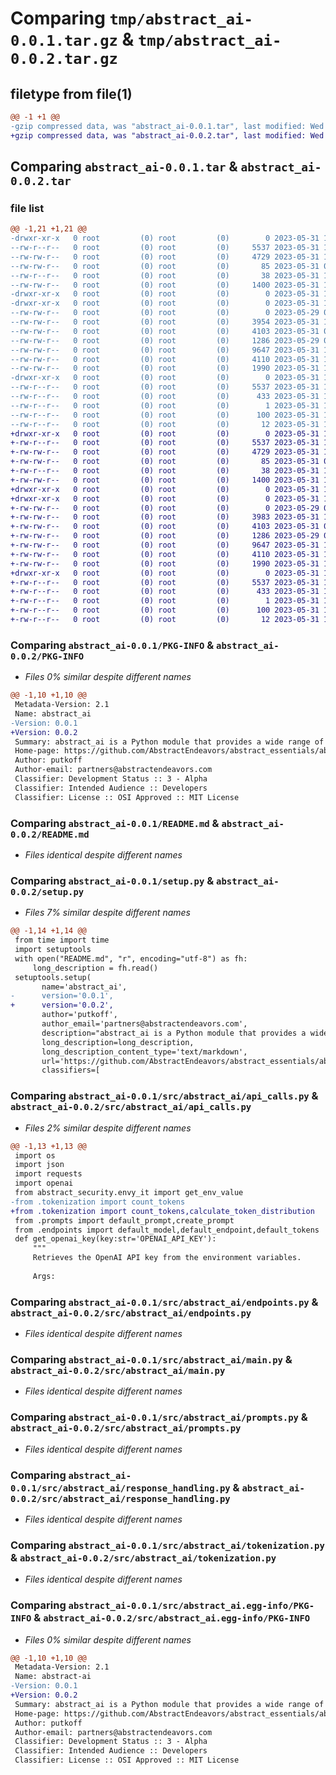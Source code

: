 # Comparing `tmp/abstract_ai-0.0.1.tar.gz` & `tmp/abstract_ai-0.0.2.tar.gz`

## filetype from file(1)

```diff
@@ -1 +1 @@
-gzip compressed data, was "abstract_ai-0.0.1.tar", last modified: Wed May 31 18:01:26 2023, max compression
+gzip compressed data, was "abstract_ai-0.0.2.tar", last modified: Wed May 31 18:04:28 2023, max compression
```

## Comparing `abstract_ai-0.0.1.tar` & `abstract_ai-0.0.2.tar`

### file list

```diff
@@ -1,21 +1,21 @@
-drwxr-xr-x   0 root         (0) root         (0)        0 2023-05-31 18:01:26.311575 abstract_ai-0.0.1/
--rw-r--r--   0 root         (0) root         (0)     5537 2023-05-31 18:01:26.311575 abstract_ai-0.0.1/PKG-INFO
--rw-rw-r--   0 root         (0) root         (0)     4729 2023-05-31 17:26:44.000000 abstract_ai-0.0.1/README.md
--rw-rw-r--   0 root         (0) root         (0)       85 2023-05-31 01:51:39.000000 abstract_ai-0.0.1/pyproject.toml
--rw-r--r--   0 root         (0) root         (0)       38 2023-05-31 18:01:26.311575 abstract_ai-0.0.1/setup.cfg
--rw-rw-r--   0 root         (0) root         (0)     1400 2023-05-31 17:59:34.000000 abstract_ai-0.0.1/setup.py
-drwxr-xr-x   0 root         (0) root         (0)        0 2023-05-31 18:01:26.303575 abstract_ai-0.0.1/src/
-drwxr-xr-x   0 root         (0) root         (0)        0 2023-05-31 18:01:26.307575 abstract_ai-0.0.1/src/abstract_ai/
--rw-rw-r--   0 root         (0) root         (0)        0 2023-05-29 07:24:38.000000 abstract_ai-0.0.1/src/abstract_ai/__init__.py
--rw-rw-r--   0 root         (0) root         (0)     3954 2023-05-31 17:28:34.000000 abstract_ai-0.0.1/src/abstract_ai/api_calls.py
--rw-rw-r--   0 root         (0) root         (0)     4103 2023-05-31 09:35:39.000000 abstract_ai-0.0.1/src/abstract_ai/endpoints.py
--rw-rw-r--   0 root         (0) root         (0)     1286 2023-05-29 07:24:38.000000 abstract_ai-0.0.1/src/abstract_ai/main.py
--rw-rw-r--   0 root         (0) root         (0)     9647 2023-05-31 17:38:48.000000 abstract_ai-0.0.1/src/abstract_ai/prompts.py
--rw-rw-r--   0 root         (0) root         (0)     4110 2023-05-31 16:43:30.000000 abstract_ai-0.0.1/src/abstract_ai/response_handling.py
--rw-rw-r--   0 root         (0) root         (0)     1990 2023-05-31 17:17:32.000000 abstract_ai-0.0.1/src/abstract_ai/tokenization.py
-drwxr-xr-x   0 root         (0) root         (0)        0 2023-05-31 18:01:26.307575 abstract_ai-0.0.1/src/abstract_ai.egg-info/
--rw-r--r--   0 root         (0) root         (0)     5537 2023-05-31 18:01:26.000000 abstract_ai-0.0.1/src/abstract_ai.egg-info/PKG-INFO
--rw-r--r--   0 root         (0) root         (0)      433 2023-05-31 18:01:26.000000 abstract_ai-0.0.1/src/abstract_ai.egg-info/SOURCES.txt
--rw-r--r--   0 root         (0) root         (0)        1 2023-05-31 18:01:26.000000 abstract_ai-0.0.1/src/abstract_ai.egg-info/dependency_links.txt
--rw-r--r--   0 root         (0) root         (0)      100 2023-05-31 18:01:26.000000 abstract_ai-0.0.1/src/abstract_ai.egg-info/requires.txt
--rw-r--r--   0 root         (0) root         (0)       12 2023-05-31 18:01:26.000000 abstract_ai-0.0.1/src/abstract_ai.egg-info/top_level.txt
+drwxr-xr-x   0 root         (0) root         (0)        0 2023-05-31 18:04:28.758359 abstract_ai-0.0.2/
+-rw-r--r--   0 root         (0) root         (0)     5537 2023-05-31 18:04:28.754359 abstract_ai-0.0.2/PKG-INFO
+-rw-rw-r--   0 root         (0) root         (0)     4729 2023-05-31 17:26:44.000000 abstract_ai-0.0.2/README.md
+-rw-rw-r--   0 root         (0) root         (0)       85 2023-05-31 01:51:39.000000 abstract_ai-0.0.2/pyproject.toml
+-rw-r--r--   0 root         (0) root         (0)       38 2023-05-31 18:04:28.758359 abstract_ai-0.0.2/setup.cfg
+-rw-rw-r--   0 root         (0) root         (0)     1400 2023-05-31 18:04:12.000000 abstract_ai-0.0.2/setup.py
+drwxr-xr-x   0 root         (0) root         (0)        0 2023-05-31 18:04:28.750359 abstract_ai-0.0.2/src/
+drwxr-xr-x   0 root         (0) root         (0)        0 2023-05-31 18:04:28.754359 abstract_ai-0.0.2/src/abstract_ai/
+-rw-rw-r--   0 root         (0) root         (0)        0 2023-05-29 07:24:38.000000 abstract_ai-0.0.2/src/abstract_ai/__init__.py
+-rw-rw-r--   0 root         (0) root         (0)     3983 2023-05-31 18:03:41.000000 abstract_ai-0.0.2/src/abstract_ai/api_calls.py
+-rw-rw-r--   0 root         (0) root         (0)     4103 2023-05-31 09:35:39.000000 abstract_ai-0.0.2/src/abstract_ai/endpoints.py
+-rw-rw-r--   0 root         (0) root         (0)     1286 2023-05-29 07:24:38.000000 abstract_ai-0.0.2/src/abstract_ai/main.py
+-rw-rw-r--   0 root         (0) root         (0)     9647 2023-05-31 17:38:48.000000 abstract_ai-0.0.2/src/abstract_ai/prompts.py
+-rw-rw-r--   0 root         (0) root         (0)     4110 2023-05-31 16:43:30.000000 abstract_ai-0.0.2/src/abstract_ai/response_handling.py
+-rw-rw-r--   0 root         (0) root         (0)     1990 2023-05-31 17:17:32.000000 abstract_ai-0.0.2/src/abstract_ai/tokenization.py
+drwxr-xr-x   0 root         (0) root         (0)        0 2023-05-31 18:04:28.754359 abstract_ai-0.0.2/src/abstract_ai.egg-info/
+-rw-r--r--   0 root         (0) root         (0)     5537 2023-05-31 18:04:28.000000 abstract_ai-0.0.2/src/abstract_ai.egg-info/PKG-INFO
+-rw-r--r--   0 root         (0) root         (0)      433 2023-05-31 18:04:28.000000 abstract_ai-0.0.2/src/abstract_ai.egg-info/SOURCES.txt
+-rw-r--r--   0 root         (0) root         (0)        1 2023-05-31 18:04:28.000000 abstract_ai-0.0.2/src/abstract_ai.egg-info/dependency_links.txt
+-rw-r--r--   0 root         (0) root         (0)      100 2023-05-31 18:04:28.000000 abstract_ai-0.0.2/src/abstract_ai.egg-info/requires.txt
+-rw-r--r--   0 root         (0) root         (0)       12 2023-05-31 18:04:28.000000 abstract_ai-0.0.2/src/abstract_ai.egg-info/top_level.txt
```

### Comparing `abstract_ai-0.0.1/PKG-INFO` & `abstract_ai-0.0.2/PKG-INFO`

 * *Files 0% similar despite different names*

```diff
@@ -1,10 +1,10 @@
 Metadata-Version: 2.1
 Name: abstract_ai
-Version: 0.0.1
+Version: 0.0.2
 Summary: abstract_ai is a Python module that provides a wide range of functionalities aimed at facilitating and enhancing interactions with AI. Developed by putkoff, it comprises several utility modules to help handle API responses, generate requests, manage tokenization, and deal with other related aspects.
 Home-page: https://github.com/AbstractEndeavors/abstract_essentials/abstract_ai
 Author: putkoff
 Author-email: partners@abstractendeavors.com
 Classifier: Development Status :: 3 - Alpha
 Classifier: Intended Audience :: Developers
 Classifier: License :: OSI Approved :: MIT License
```

### Comparing `abstract_ai-0.0.1/README.md` & `abstract_ai-0.0.2/README.md`

 * *Files identical despite different names*

### Comparing `abstract_ai-0.0.1/setup.py` & `abstract_ai-0.0.2/setup.py`

 * *Files 7% similar despite different names*

```diff
@@ -1,14 +1,14 @@
 from time import time
 import setuptools
 with open("README.md", "r", encoding="utf-8") as fh:
     long_description = fh.read()
 setuptools.setup(
       name='abstract_ai',
-      version='0.0.1',
+      version='0.0.2',
       author='putkoff',
       author_email='partners@abstractendeavors.com',
       description="abstract_ai is a Python module that provides a wide range of functionalities aimed at facilitating and enhancing interactions with AI. Developed by putkoff, it comprises several utility modules to help handle API responses, generate requests, manage tokenization, and deal with other related aspects.",
       long_description=long_description,
       long_description_content_type='text/markdown',
       url='https://github.com/AbstractEndeavors/abstract_essentials/abstract_ai',
       classifiers=[
```

### Comparing `abstract_ai-0.0.1/src/abstract_ai/api_calls.py` & `abstract_ai-0.0.2/src/abstract_ai/api_calls.py`

 * *Files 2% similar despite different names*

```diff
@@ -1,13 +1,13 @@
 import os
 import json
 import requests
 import openai
 from abstract_security.envy_it import get_env_value
-from .tokenization import count_tokens
+from .tokenization import count_tokens,calculate_token_distribution
 from .prompts import default_prompt,create_prompt
 from .endpoints import default_model,default_endpoint,default_tokens
 def get_openai_key(key:str='OPENAI_API_KEY'):
     """
     Retrieves the OpenAI API key from the environment variables.
 
     Args:
```

### Comparing `abstract_ai-0.0.1/src/abstract_ai/endpoints.py` & `abstract_ai-0.0.2/src/abstract_ai/endpoints.py`

 * *Files identical despite different names*

### Comparing `abstract_ai-0.0.1/src/abstract_ai/main.py` & `abstract_ai-0.0.2/src/abstract_ai/main.py`

 * *Files identical despite different names*

### Comparing `abstract_ai-0.0.1/src/abstract_ai/prompts.py` & `abstract_ai-0.0.2/src/abstract_ai/prompts.py`

 * *Files identical despite different names*

### Comparing `abstract_ai-0.0.1/src/abstract_ai/response_handling.py` & `abstract_ai-0.0.2/src/abstract_ai/response_handling.py`

 * *Files identical despite different names*

### Comparing `abstract_ai-0.0.1/src/abstract_ai/tokenization.py` & `abstract_ai-0.0.2/src/abstract_ai/tokenization.py`

 * *Files identical despite different names*

### Comparing `abstract_ai-0.0.1/src/abstract_ai.egg-info/PKG-INFO` & `abstract_ai-0.0.2/src/abstract_ai.egg-info/PKG-INFO`

 * *Files 0% similar despite different names*

```diff
@@ -1,10 +1,10 @@
 Metadata-Version: 2.1
 Name: abstract-ai
-Version: 0.0.1
+Version: 0.0.2
 Summary: abstract_ai is a Python module that provides a wide range of functionalities aimed at facilitating and enhancing interactions with AI. Developed by putkoff, it comprises several utility modules to help handle API responses, generate requests, manage tokenization, and deal with other related aspects.
 Home-page: https://github.com/AbstractEndeavors/abstract_essentials/abstract_ai
 Author: putkoff
 Author-email: partners@abstractendeavors.com
 Classifier: Development Status :: 3 - Alpha
 Classifier: Intended Audience :: Developers
 Classifier: License :: OSI Approved :: MIT License
```

